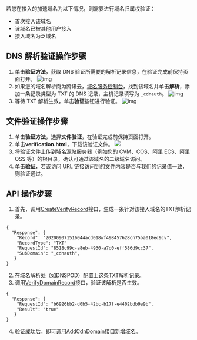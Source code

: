 若您在接入的加速域名为以下情况，则需要进行域名归属权验证：

- 首次接入该域名
- 该域名已被其他用户接入
- 接入域名为泛域名


## DNS 解析验证操作步骤

1. 单击**验证方法**，获取 DNS 验证所需要的解析记录信息，在验证完成前保持页面打开。
![img](https://main.qcloudimg.com/raw/88ab16a015045bb7f27d473b2306b4f7.png)
2. 如果您的域名解析商为腾讯云，[域名服务控制台](https://console.cloud.tencent.com/cns)，找到该域名并单击**解析**，添加一条记录类型为 TXT 的 DNS 记录，主机记录填写为 `_cdnauth`。
![img](https://main.qcloudimg.com/raw/4768b8b8db1b763343b5f9d44226888b.png)
3. 等待 TXT 解析生效，单击**验证**按钮进行验证。
![img](https://main.qcloudimg.com/raw/97385b1041580f819b6d5e10902f0a99.png)

## 文件验证操作步骤

1. 单击**验证方法**，选择**文件验证**，在验证完成前保持页面打开。
2. 单击**verification.html**，下载该验证文件。
![](https://qcloudimg.tencent-cloud.cn/raw/2335585e86adbc25023359cb3eb7cdbb.png)
3. 将验证文件上传到域名源站服务器（例如您的 CVM、COS、阿里 ECS、阿里 OSS 等）的根目录，确认可通过该域名的二级域名访问。
4. 单击**验证**，若该访问 URL 链接访问到的文件内容是否与我们的记录值一致，则验证通过。


## API 操作步骤

1. 首先，调用[CreateVerifyRecord](https://cloud.tencent.com/document/product/228/48118)接口，生成一条针对该接入域名的TXT解析记录。
```
{
  "Response": {
    "Record": "202009071516044acd018wf498457628cn75ba018ec9cv",
    "RecordType": "TXT"
    "RequestId": "8518c99c-a8eb-4930-a7d0-eff586d9cc37",
    "SubDomain": "_cdnauth",
   }
}
```
2. 在域名解析处（如DNSPOD）配置上这条TXT解析记录。
3. 调用[VerifyDomainRecord](https://cloud.tencent.com/document/product/228/48117)接口，验证该解析是否生效。
```
{
  "Response": {
    "RequestId": "b6926bb2-d0b5-42bc-b17f-e4402bdb9e9b",
    "Result": "true"
   }
}
```
4. 验证成功后，即可调用[AddCdnDomain](https://cloud.tencent.com/document/product/228/41123)接口新增域名。
